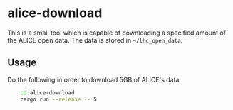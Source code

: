 # alice-download

This is a small tool which is capable of downloading a specified amount of the ALICE open data. The data is stored in `~/lhc_open_data`.

## Usage

Do the following in order to download 5GB of ALICE's data

```bash
	cd alice-download
	cargo run --release -- 5
```

